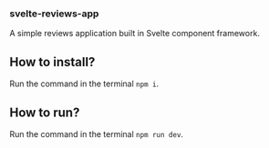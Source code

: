 ### svelte-reviews-app
A simple reviews application built in Svelte component framework.

## How to install?
Run the command in the terminal <code>npm i</code>.

## How to run?
Run the command in the terminal <code>npm run dev</code>.
